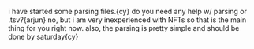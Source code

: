 i have started some parsing files.{cy}
do you need any help w/ parsing or .tsv?{arjun}
no, but i am very inexperienced with NFTs  so that is the main thing for you right now. also, the parsing is pretty simple and should be done by saturday{cy}
